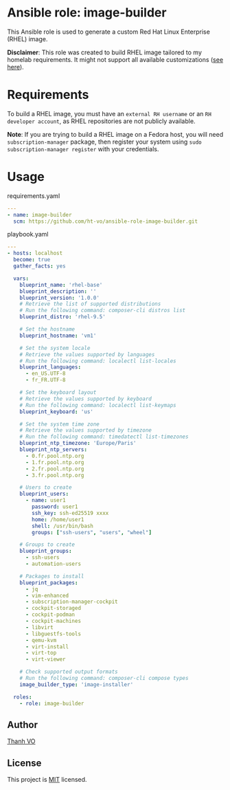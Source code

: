 # Ansible role: image-builder

This Ansible role is used to generate a custom Red Hat Linux Enterprise (RHEL) image.

**Disclaimer**: This role was created to build RHEL image tailored to my homelab requirements. It might not support all available customizations ([see here](https://osbuild.org/docs/user-guide/blueprint-reference/)).

# Requirements

To build a RHEL image, you must have an `external RH username` or an `RH developer account`, as RHEL repositories are not publicly available.

**Note**: If you are trying to build a RHEL image on a Fedora host, you will need `subscription-manager` package, then register your system using `sudo subscription-manager register` with your credentials.

# Usage

requirements.yaml

```yaml
---
- name: image-builder
  scm: https://github.com/ht-vo/ansible-role-image-builder.git
``` 

playbook.yaml

```yaml
---
- hosts: localhost
  become: true
  gather_facts: yes

  vars:
    blueprint_name: 'rhel-base'
    blueprint_description: ''
    blueprint_version: '1.0.0'
    # Retrieve the list of supported distributions
    # Run the following command: composer-cli distros list
    blueprint_distro: 'rhel-9.5'

    # Set the hostname
    blueprint_hostname: 'vm1'

    # Set the system locale
    # Retrieve the values supported by languages
    # Run the following command: localectl list-locales
    blueprint_languages:
      - en_US.UTF-8
      - fr_FR.UTF-8

    # Set the keyboard layout
    # Retrieve the values supported by keyboard
    # Run the following command: localectl list-keymaps
    blueprint_keyboard: 'us'

    # Set the system time zone
    # Retrieve the values supported by timezone
    # Run the following command: timedatectl list-timezones
    blueprint_ntp_timezone: 'Europe/Paris'
    blueprint_ntp_servers:
      - 0.fr.pool.ntp.org
      - 1.fr.pool.ntp.org
      - 2.fr.pool.ntp.org
      - 3.fr.pool.ntp.org

    # Users to create
    blueprint_users:
      - name: user1
        password: user1
        ssh_key: ssh-ed25519 xxxx
        home: /home/user1
        shell: /usr/bin/bash
        groups: ["ssh-users", "users", "wheel"]

    # Groups to create
    blueprint_groups:
      - ssh-users
      - automation-users

    # Packages to install
    blueprint_packages:
      - jq
      - vim-enhanced
      - subscription-manager-cockpit
      - cockpit-storaged
      - cockpit-podman
      - cockpit-machines
      - libvirt
      - libguestfs-tools
      - qemu-kvm
      - virt-install
      - virt-top
      - virt-viewer

    # Check supported output formats
    # Run the following command: composer-cli compose types
    image_builder_type: 'image-installer'

  roles:
    - role: image-builder
```

## Author

[Thanh VO](mailto:thanh@thanh-vo.com)

## License

This project is [MIT](https://github.com/ht-vo/ansible-role-image-builder/blob/main/LICENSE) licensed.
